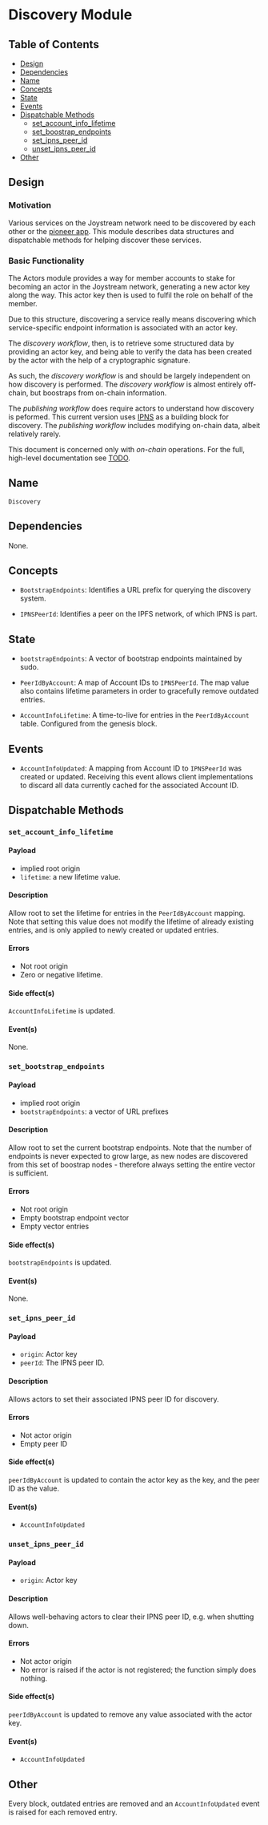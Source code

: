 # Discovery Module

## Table of Contents

- [Design](#design)
- [Dependencies](#dependencies)
- [Name](#name)
- [Concepts](#concepts)
- [State](#state)
- [Events](#events)
- [Dispatchable Methods](#dispatchable-methods)
  - [set_account_info_lifetime](#set_account_info_lifetime)
  - [set_boostrap_endpoints](#set_bootstrap_endpoints)
  - [set_ipns_peer_id](#set_ipns_peer_id)
  - [unset_ipns_peer_id](#unset_ipns_peer_id)
- [Other](#other)

## Design

### Motivation

Various services on the Joystream network need to be discovered by each other
or the [pioneer app](https://github.com/Joystream/apps). This module describes
data structures and dispatchable methods for helping discover these services.

### Basic Functionality

The Actors module provides a way for member accounts to stake for becoming an
actor in the Joystream network, generating a new actor key along the way. This
actor key then is used to fulfil the role on behalf of the member.

Due to this structure, discovering a service really means discovering which
service-specific endpoint information is associated with an actor key.

The *discovery workflow*, then, is to retrieve some structured data by providing
an actor key, and being able to verify the data has been created by the actor
with the help of a cryptographic signature.

As such, the *discovery workflow* is and should be largely independent on
how discovery is performed. The *discovery workflow* is almost entirely off-chain,
but boostraps from on-chain information.

The *publishing workflow* does require actors to understand how discovery is
peformed. This current version uses [IPNS](https://docs.ipfs.io/guides/concepts/ipns/)
as a building block for discovery. The *publishing workflow* includes modifying
on-chain data, albeit relatively rarely.

This document is concerned only with *on-chain* operations. For the full,
high-level documentation see [TODO](#TODO).

## Name

`Discovery`

## Dependencies

None.

## Concepts

- `BootstrapEndpoints`: Identifies a URL prefix for querying the discovery system.

- `IPNSPeerId`: Identifies a peer on the IPFS network, of which IPNS is part.

## State

- `bootstrapEndpoints`: A vector of bootstrap endpoints maintained by sudo.

- `PeerIdByAccount`: A map of Account IDs to `IPNSPeerId`. The map value also
  contains lifetime parameters in order to gracefully remove outdated entries.

- `AccountInfoLifetime`: A time-to-live for entries in the `PeerIdByAccount` table.
  Configured from the genesis block.

## Events

- `AccountInfoUpdated`: A mapping from Account ID to `IPNSPeerId` was created or
  updated. Receiving this event allows client implementations to discard all data
  currently cached for the associated Account ID.

## Dispatchable Methods

### `set_account_info_lifetime`

#### Payload

- implied root origin
- `lifetime`: a new lifetime value.

#### Description

Allow root to set the lifetime for entries in the `PeerIdByAccount` mapping.
Note that setting this value does not modify
the lifetime of already existing entries, and is only applied to newly
created or updated entries.

#### Errors

- Not root origin
- Zero or negative lifetime.

#### Side effect(s)

`AccountInfoLifetime` is updated.

#### Event(s)

None.

### `set_bootstrap_endpoints`

#### Payload

- implied root origin
- `bootstrapEndpoints`: a vector of URL prefixes

#### Description

Allow root to set the current bootstrap endpoints. Note that the number of endpoints
is never expected to grow large, as new nodes are discovered from this set of
boostrap nodes - therefore always setting the entire vector is sufficient.

#### Errors

- Not root origin
- Empty bootstrap endpoint vector
- Empty vector entries

#### Side effect(s)

`bootstrapEndpoints` is updated.

#### Event(s)

None.

### `set_ipns_peer_id`

#### Payload

- `origin`: Actor key
- `peerId`: The IPNS peer ID.

#### Description

Allows actors to set their associated IPNS peer ID for discovery.

#### Errors

- Not actor origin
- Empty peer ID

#### Side effect(s)

`peerIdByAccount` is updated to contain the actor key as the key, and the peer
ID as the value.

#### Event(s)

- `AccountInfoUpdated`

### `unset_ipns_peer_id`

#### Payload

- `origin`: Actor key

#### Description

Allows well-behaving actors to clear their IPNS peer ID, e.g. when shutting down.

#### Errors

- Not actor origin
- No error is raised if the actor is not registered; the function simply does
  nothing.

#### Side effect(s)

`peerIdByAccount` is updated to remove any value associated with the actor key.

#### Event(s)

- `AccountInfoUpdated`

## Other

Every block, outdated entries are removed and an `AccountInfoUpdated` event is
raised for each removed entry.
